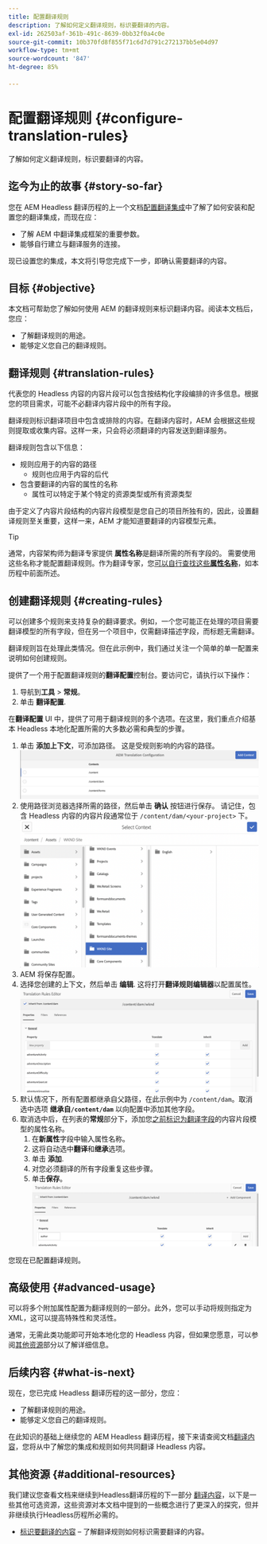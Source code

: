 ```yaml
---
title: 配置翻译规则
description: 了解如何定义翻译规则，标识要翻译的内容。
exl-id: 262503af-361b-491c-8639-0bb32f0a4c0e
source-git-commit: 10b370fd8f855f71c6d7d791c272137bb5e04d97
workflow-type: tm+mt
source-wordcount: '847'
ht-degree: 85%

---
```


# 配置翻译规则 {#configure-translation-rules}

了解如何定义翻译规则，标识要翻译的内容。

## 迄今为止的故事 {#story-so-far}

您在 AEM Headless 翻译历程的上一个文档[配置翻译集成](configure-connector.md)中了解了如何安装和配置您的翻译集成，而现在应：

* 了解 AEM 中翻译集成框架的重要参数。
* 能够自行建立与翻译服务的连接。

现已设置您的集成，本文将引导您完成下一步，即确认需要翻译的内容。

## 目标 {#objective}

本文档可帮助您了解如何使用 AEM 的翻译规则来标识翻译内容。阅读本文档后，您应：

* 了解翻译规则的用途。
* 能够定义您自己的翻译规则。

## 翻译规则 {#translation-rules}

代表您的 Headless 内容的内容片段可以包含按结构化字段编排的许多信息。根据您的项目需求，可能不必翻译内容片段中的所有字段。

翻译规则标识翻译项目中包含或排除的内容。在翻译内容时，AEM 会根据这些规则提取或收集内容。这样一来，只会将必须翻译的内容发送到翻译服务。

翻译规则包含以下信息：

* 规则应用于的内容的路径
   * 规则也应用于内容的后代
* 包含要翻译的内容的属性的名称
   * 属性可以特定于某个特定的资源类型或所有资源类型

由于定义了内容片段结构的内容片段模型是您自己的项目所独有的，因此，设置翻译规则至关重要，这样一来，AEM 才能知道要翻译的内容模型元素。

>[!TIP]
>
>通常，内容架构师为翻译专家提供 **属性名称**&#x200B;是翻译所需的所有字段的。 需要使用这些名称才能配置翻译规则。作为翻译专家，您[可以自行查找这些&#x200B;**属性名称**](getting-started.md#content-models)，如本历程中前面所述。

## 创建翻译规则 {#creating-rules}

可以创建多个规则来支持复杂的翻译要求。例如，一个您可能正在处理的项目需要翻译模型的所有字段，但在另一个项目中，仅需翻译描述字段，而标题无需翻译。

翻译规则旨在处理此类情况。但在此示例中，我们通过关注一个简单的单一配置来说明如何创建规则。

提供了一个用于配置翻译规则的&#x200B;**翻译配置**&#x200B;控制台。要访问它，请执行以下操作：

1. 导航到&#x200B;**工具** > **常规**。
1. 单击 **翻译配置**.

在&#x200B;**翻译配置** UI 中，提供了可用于翻译规则的多个选项。在这里，我们重点介绍基本 Headless 本地化配置所需的大多数必需和典型的步骤。

1. 单击 **添加上下文**，可添加路径。 这是受规则影响的内容的路径。
   ![添加上下文](assets/add-translation-context.png)
1. 使用路径浏览器选择所需的路径，然后单击 **确认** 按钮进行保存。 请记住，包含 Headless 内容的内容片段通常位于 `/content/dam/<your-project>` 下。
   ![选择路径](assets/select-context.png)
1. AEM 将保存配置。
1. 选择您创建的上下文，然后单击 **编辑**. 这将打开&#x200B;**翻译规则编辑器**以配置属性。
   ![翻译规则编辑器](assets/translation-rules-editor.png)
1. 默认情况下，所有配置都继承自父路径，在此示例中为 `/content/dam`。取消选中选项 **继承自`/content/dam`** 以向配置中添加其他字段。
1. 取消选中后，在列表的&#x200B;**常规**&#x200B;部分下，添加您[之前标识为翻译字段](getting-started.md#content-models)的内容片段模型的属性名称。
   1. 在&#x200B;**新属性**&#x200B;字段中输入属性名称。
   1. 这将自动选中&#x200B;**翻译**&#x200B;和&#x200B;**继承**&#x200B;选项。
   1. 单击 **添加**.
   1. 对您必须翻译的所有字段重复这些步骤。
   1. 单击&#x200B;**保存**。
      ![添加属性](assets/add-property.png)

您现在已配置翻译规则。

## 高级使用 {#advanced-usage}

可以将多个附加属性配置为翻译规则的一部分。此外，您可以手动将规则指定为 XML，这可以提高特殊性和灵活性。

通常，无需此类功能即可开始本地化您的 Headless 内容，但如果您愿意，可以参阅[其他资源](#additional-resources)部分以了解详细信息。

## 后续内容 {#what-is-next}

现在，您已完成 Headless 翻译历程的这一部分，您应：

* 了解翻译规则的用途。
* 能够定义您自己的翻译规则。

在此知识的基础上继续您的 AEM Headless 翻译历程，接下来请查阅文档[翻译内容](translate-content.md)，您将从中了解您的集成和规则如何共同翻译 Headless 内容。

## 其他资源 {#additional-resources}

我们建议您查看文档来继续到Headless翻译历程的下一部分 [翻译内容](translate-content.md)，以下是一些其他可选资源，这些资源对本文档中提到的一些概念进行了更深入的探究，但并非继续执行Headless历程所必需的。

* [标识要翻译的内容](/help/sites-administering/tc-rules.md) – 了解翻译规则如何标识需要翻译的内容。
